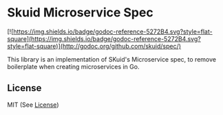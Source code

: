 # Skuid Microservice Spec

[![https://img.shields.io/badge/godoc-reference-5272B4.svg?style=flat-square](https://img.shields.io/badge/godoc-reference-5272B4.svg?style=flat-square)](http://godoc.org/github.com/skuid/spec/)

This library is an implementation of SKuid's Microservice spec, to remove
boilerplate when creating microservices in Go.

## License

MIT (See [License](/LICENSE))
